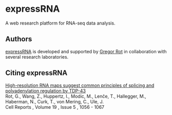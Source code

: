 # expressRNA

A web research platform for RNA-seq data analysis.

## Authors

[expressRNA](https://expressRNA.org) is developed and supported by [Gregor Rot](http://rotlab.info) in collaboration with several research laboratories.

## Citing expressRNA

[High-resolution RNA maps suggest common principles of splicing and polyadenylation regulation by TDP-43](http://www.cell.com/cell-reports/abstract/S2211-1247(17)30522-3)<br />
Rot, G., Wang, Z., Huppertz, I., Modic, M., Lenče, T., Hallegger, M., Haberman, N., Curk, T., von Mering, C., Ule, J.<br />
Cell Reports , Volume 19 , Issue 5 , 1056 - 1067
